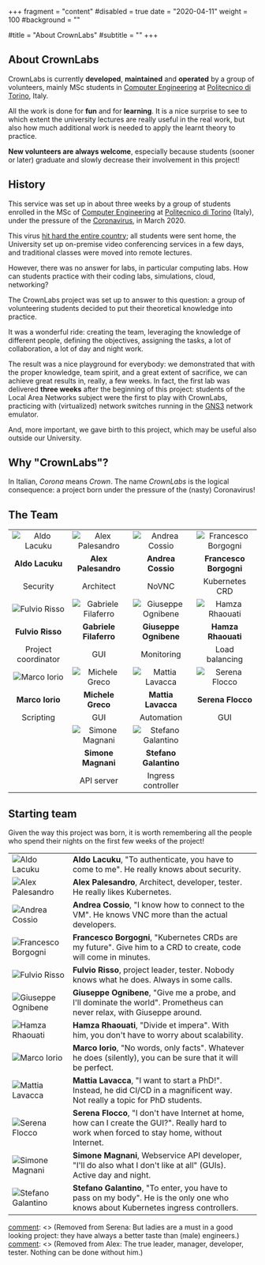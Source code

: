 +++
fragment = "content"
#disabled = true
date = "2020-04-11"
weight = 100
#background = ""

#title = "About CrownLabs"
#subtitle = ""
+++

## About CrownLabs

CrownLabs is currently **developed**, **maintained** and **operated** by a group of volunteers, mainly MSc students in [Computer Engineering](http://www.dauin.polito.it/) at [Politecnico di Torino](http://www.polito.it), Italy.

All the work is done for **fun** and for **learning**. It is a nice surprise to see to which extent the university lectures are really useful in the real work, but also how much additional work is needed to apply the learnt theory to practice.

**New volunteers are always welcome**, especially because students (sooner or later) graduate and slowly decrease their involvement in this project!



## History
This service was set up in about three weeks by a group of students enrolled in the MSc of [Computer Engineering](http://www.dauin.polito.it/) at [Politecnico di Torino](http://www.polito.it) (Italy), under the pressure of the [Coronavirus](https://en.wikipedia.org/wiki/Coronavirus), in March 2020.

This virus [hit hard the entire country](https://www.worldometers.info/coronavirus/country/italy/); all students were sent home, the University set up on-premise video conferencing services in a few days, and traditional classes were moved into remote lectures.

However, there was no answer for labs, in particular computing labs. How can students practice with their coding labs, simulations, cloud, networking?

The CrownLabs project was set up to answer to this question: a group of volunteering students decided to put their theoretical knowledge into practice.

It was a wonderful ride: creating the team, leveraging the knowledge of different people, defining the objectives, assigning the tasks, a lot of collaboration, a lot of day and night work.

The result was a nice playground for everybody: we demonstrated that with the proper knowledge, team spirit, and a great extent of sacrifice, we can achieve great results in, really, a few weeks.
In fact, the first lab was delivered **three weeks** after the beginning of this project: students of the Local Area Networks subject were the first to play with CrownLabs, practicing with (virtualized) network switches running in the [GNS3](https://www.gns3.com/) network emulator.

And, more important, we gave birth to this project, which may be useful also outside our University.


## Why "CrownLabs"?
In Italian, *Corona* means *Crown*.
The name *CrownLabs* is the logical consequence: a project born under the pressure of the (nasty) Coronavirus!


## The Team

| | | | |
|:-:|:-:|:-:|:-:|
![Aldo Lacuku](/images/aldo.jpg "Aldo Lacuku") | ![Alex Palesandro](/images/alex.jpg "Alex Palesandro") | ![Andrea Cossio](/images/andrea.jpg "Andrea Cossio") | ![Francesco Borgogni](/images/francesco.jpg "Francesco Borgogni")
**Aldo Lacuku** | **Alex Palesandro** | **Andrea Cossio** | **Francesco Borgogni**
Security | Architect | NoVNC | Kubernetes CRD
![Fulvio Risso](/images/fulvio.jpg "Fulvio Risso") | ![Gabriele Filaferro](/images/gabriele.jpg "Gabriele Filaferro") | ![Giuseppe Ognibene](/images/giuseppe.jpg "Giuseppe Ognibene") | ![Hamza Rhaouati](/images/hamza.jpg "Hamza Rhaouati")
**Fulvio Risso** | **Gabriele Filaferro** | **Giuseppe Ognibene** | **Hamza Rhaouati**
Project coordinator | GUI | Monitoring | Load balancing
![Marco Iorio](/images/marco.jpg "Marco Iorio") | ![Michele Greco](/images/michele.jpg "Michele Greco") | ![Mattia Lavacca](/images/mattia.jpg "Mattia Lavacca") | ![Serena Flocco](/images/serena.jpg "Serena Flocco")
**Marco Iorio** | **Michele Greco** | **Mattia Lavacca** | **Serena Flocco**
Scripting | GUI | Automation | GUI 
| | ![Simone Magnani](/images/simone.jpg "Simone Magnani") | ![Stefano Galantino](/images/stefano.jpg "Stefano Galantino") 
| | **Simone Magnani** | **Stefano Galantino**
| | API server | Ingress controller




## Starting team
Given the way this project was born, it is worth remembering all the people who spend their nights on the first few weeks of the project!


[comment]: <> (The two lines belows are just needed to avoid printing the table header)

| | | |
|-|-|-|
![Aldo Lacuku](/images/aldo.jpg "Aldo Lacuku")                    | **Aldo Lacuku**, "To authenticate, you have to come to me". He really knows about security.
![Alex Palesandro](/images/alex.jpg "Alex Palesandro")            | **Alex Palesandro**, Architect, developer, tester. He really likes Kubernetes.
![Andrea Cossio](/images/andrea.jpg "Andrea Cossio")              | **Andrea Cossio**, "I know how to connect to the VM". He knows VNC more than the actual developers.
![Francesco Borgogni](/images/francesco.jpg "Francesco Borgogni") | **Francesco Borgogni**, "Kubernetes CRDs are my future". Give him to a CRD to create, code will come in minutes.
![Fulvio Risso](/images/fulvio.jpg "Fulvio Risso")                | **Fulvio Risso**, project leader, tester. Nobody knows what he does. Always in some calls.
![Giuseppe Ognibene](/images/giuseppe.jpg "Giuseppe Ognibene")    | **Giuseppe Ognibene**, "Give me a probe, and I'll dominate the world". Prometheus can never relax, with Giuseppe around.
![Hamza Rhaouati](/images/hamza.jpg "Hamza Rhaouati")             | **Hamza Rhaouati**, "Divide et impera". With him, you don't have to worry about scalability.
![Marco Iorio](/images/marco.jpg "Marco Iorio")                   | **Marco Iorio**, "No words, only facts". Whatever he does (silently), you can be sure that it will be perfect.
![Mattia Lavacca](/images/mattia.jpg "Mattia Lavacca")            | **Mattia Lavacca**, "I want to start a PhD!". Instead, he did CI/CD in a magnificent way. Not really a topic for PhD students.
![Serena Flocco](/images/serena.jpg "Serena Flocco")              | **Serena Flocco**, "I don't have Internet at home, how can I create the GUI?". Really hard to work when forced to stay home, without Internet.
![Simone Magnani](/images/simone.jpg "Simone Magnani")            | **Simone Magnani**, Webservice API developer, "I'll do also what I don't  like at all" (GUIs). Active day and night.
![Stefano Galantino](/images/stefano.jpg "Stefano Galantino")     | **Stefano Galantino**, "To enter, you have to pass on my body". He is the only one who knows about Kubernetes ingress controllers.

[comment]: <> (Removed from Aldo: He also knows the boss of the hosting room, which was very helpful indeed.)
[comment]: <> (Removed from Serena: But ladies are a must in a good looking project: they have always a better taste than (male) engineers.)
[comment]: <> (Removed from Alex: The true leader, manager, developer, tester. Nothing can be done without him.)
